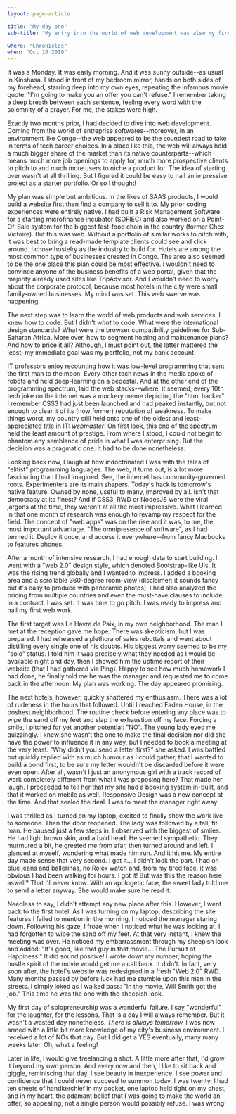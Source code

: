 ```yaml
---
layout: page-article

title: "My day one"
sub-title: "My entry into the world of web development was also my first business wound"

where: "Chronicles"
when: "Oct 10 2019"
---
```

It was a Monday. It was early morning. And it was sunny outside--as usual in Kinshasa. I stood in front of my bedroom mirror, hands on both sides of my forehead, starring deep into my own eyes, repeating the infamous movie quote: "I'm going to make you an offer you can't refuse." I remember taking a deep breath between each sentence, feeling every word with the solemnity of a prayer. For me, the stakes were high.

Exactly two months prior, I had decided to dive into web development. Coming from the world of entreprise softwares--moreover, in an environment like Congo--the web appeared to be the soundest road to take in terms of tech career choices. In a place like this, the web will always hold a much bigger share of the market than its native counterparts--which means much more job openings to apply for, much more prospective clients to pitch to and much more users to niche a product for. The idea of starting over wasn't at all thrilling. But I figured it could be easy to nail an impressive project as a starter portfolio. Or so I thought!

My plan was simple but ambitious. In the likes of SAAS products, I would build a website first then find a company to sell it to. My prior coding experiences were entirely native. I had built a Risk Management Software for a starting microfinance incubator (SOFIEC) and also worked on a Point-Of-Sale system for the biggest fast-food chain in the country (former Chez Victoire). But this was web. Without a portfolio of similar works to pitch with, it was best to bring a read-made template clients could see and click around. I chose hostelry as the industry to build for. Hotels are among the most common type of businesses created in Congo. The area also seemed to be the one place this plan could be most effective. I wouldn't need to convince anyone of the business benefits of a web portal, given that the majority already used sites like TripAdvisor. And I wouldn't need to worry about the corporate protocol, because most hotels in the city were small family-owned businesses. My mind was set. This web swerve was happening.

The next step was to learn the world of web products and web services. I knew how to code. But I didn't <i>what</i> to code. What were the international design standards? What were the browser compatibility guidelines for Sub-Saharan Africa. More over, how to segment hosting and maintenance plans? And how to price it all? Although, I must point out, the latter mattered the least; my immediate goal was my portfolio, not my bank account.

IT professors enjoy recounting how it was low-level programming that sent the first man to the moon. Every other tech news in the media spoke of robots and held deep-learning on a pedestal. And at the other end of the programming spectrum, laid the web stacks--where, it seemed, every 10th tech joke on the internet was a mockery meme depicting the "html hacker". I remember CSS3 had just been launched and had peaked instantly, but not enough to clear it of its (now former) reputation of weakness. To make things worst, my country still held onto one of the oldest and least-appreciated title in IT: <i>webmaster</i>. On first look, this end of the spectrum held the least amount of prestige. From where I stood, I could not begin to phantom any semblance of pride in what I was enterprising. But the decision was a pragmatic one. It had to be done nonetheless.

Looking back now, I laugh at how indoctrinated I was with the tales of "elitist" programming languages. The web, it turns out, is a lot more fascinating than I had imagined. See, the internet has community-governed roots. Experimenters are its main shapers. Today's hack is tomorrow's native feature. Owned by none, useful to many, improved by all. Isn't that democracy at its finest? And if CSS3, RWD or NodesJS were the viral jargons at the time, they weren't at all the most impressive. What I learned in that one month of research was enough to revamp my respect for the field. The concept of "web apps" was on the rise and it was, to me, the most important advantage. "The omnipresence of software", as I had termed it. Deploy it once, and access it everywhere--from fancy Macbooks to features phones.

After a month of intensive research, I had enough data to start building. I went with a "web 2.0" design style, which denoted Bootstrap-like UIs. It was the rising trend globally and I wanted to impress. I added a booking area and a scrollable 360-degree room-view (disclaimer: it sounds fancy but it's easy to produce with panoramic photos). I had also analyzed the pricing from multiple countries and even the must-have clauses to include in a contract. I was set. It was time to go pitch. I was ready to impress and nail my first web work.

The first target was Le Havre de Paix, in my own neighborhood. The man I met at the reception gave me hope. There was skepticism, but I was prepared. I had rehearsed a plethora of sales rebuttals and went about distilling every single one of his doubts. His biggest worry seemed to be my "solo" status. I told him it was precisely what they needed as I would be available night and day, then I showed him the uptime report of their website (that I had gathered via Ping). Happy to see how much homework I had done, he finally told me he was the manager and requested me to come back in the afternoon. My plan was working. The day appeared promising.

The next hotels, however, quickly shattered my enthusiasm. There was a lot of rudeness in the hours that followed. Until I reached Faden House, in the poshest neighborhood. The routine check before entering any place was to wipe the sand off my feet and slap the exhaustion off my face. Forcing a smile, I pitched for yet another potential: "NO". The young lady eyed me quizzingly. I knew she wasn't the one to make the final decision nor did she have the power to influence it in any way, but I needed to book a meeting at the very least. "Why didn't you send a letter first?" she asked. I was baffled but quickly replied with as much humour as I could gather, that I wanted to build a bond first, to be sure my letter wouldn't be discarded before it were even open. After all, wasn't I just an anonymous girl with a track record of work completely different from what I was proposing here? That made her laugh. I proceeded to tell her that my site had a booking system in-built, and that it worked on mobile as well. Responsive Design was a new concept at the time. And that sealed the deal. I was to meet the manager right away.

I was thrilled as I turned on my laptop, excited to finally show the work live to someone. Then the door reopened. The lady was followed by a tall, fit man. He paused just a few steps in. I observed with the biggest of smiles. He had light brown skin, and a bald head. He seemed sympathetic. They murmured a bit, he greeted me from afar, then turned around and left. I glanced at myself, wondering what made him run. And it hit me. My entire day made sense that very second. I got it... I didn't look the part. I had on blue jeans and ballerinas, no Rolex watch and, from my tired face, it was obvious I had been walking for hours. I got it! But was this the reason here aswell? That I'll never know. With an apologetic face, the sweet lady told me to send a letter anyway. She would make sure he read it.

Needless to say, I didn't attempt any new place after this. However, I went back to the first hotel. As I was turning on my laptop, describing the site features I failed to mention in the morning, I noticed the manager staring down. Following his gaze, I froze when I noticed what he was looking at. I had forgotten to wipe the sand off my feet. At that very instant, I knew the meeting was over. He noticed my embarrassment through my sheepish look and added: "It's good, like that guy in that movie... The Pursuit of Happiness." It did sound positive! I wrote down my number, hoping the hustle spirit of the movie would get me a call back. It didn't. In fact, very soon after, the hotel's website was redesigned in a fresh "Web 2.0" RWD. Many months passed by before luck had me stumble upon this man in the streets. I simply joked as I walked pass: "In the movie, Will Smith got the job." This time he was the one with the sheepish look.

My first day of solopreneurship was a wonderful failure. I say "wonderful" for the laughter, for the lessons. That is a day I will always remember. But it wasn't a wasted day nonetheless. <i>There is always tomorrow.</i> I was now armed with a little bit more knowledge of my city's business environment. I received a lot of NOs that day. But I did get a YES eventually, many many weeks later. Oh, what a feeling!

Later in life, I would give freelancing a shot. A little more after that, I'd grow it beyond my own person. And every now and then, I like to sit back and giggle, reminiscing that day. I see beauty in inexperience. I see power and confidence that I could never succeed to summon today. I was twenty, I had ten sheets of handkerchief in my pocket, one laptop held tight on my chest, and in my heart, the adamant belief that I was going to make the world an offer, so appealing, not a single person would possibly refuse. I was wrong!